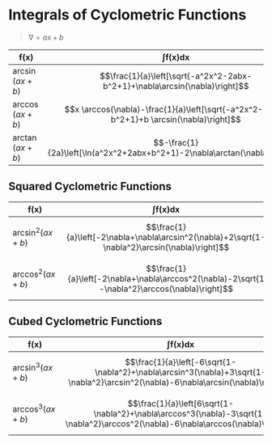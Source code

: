 # Integrals of Cyclometric Functions

> $\nabla = ax+b$

| $\boldsymbol{f(x)}$ | $\boldsymbol{\int f(x) dx}$ |
|--|--|
| $\arcsin(ax+b)$ | $$\frac{1}{a}\left[\sqrt{-a^2x^2-2abx-b^2+1}+\nabla\arcsin(\nabla)\right]$$ |
| $\arccos(ax+b)$ | $$x \arccos(\nabla)-\frac{1}{a}\left[\sqrt{-a^2x^2-2abx-b^2+1}+b \arcsin(\nabla)\right]$$ |
| $\arctan(ax+b)$ | $$-\frac{1}{2a}\left[\ln(a^2x^2+2abx+b^2+1)-2\nabla\arctan(\nabla)\right]$$ |

## Squared Cyclometric Functions

| $\boldsymbol{f(x)}$ | $\boldsymbol{\int f(x) dx}$ |
|--|--|
| $\arcsin^2(ax+b)$ | $$\frac{1}{a}\left[-2\nabla+\nabla\arcsin^2(\nabla)+2\sqrt{1-\nabla^2}\arcsin(\nabla)\right]$$ |
| $\arccos^2(ax+b)$ | $$\frac{1}{a}\left[-2\nabla+\nabla\arccos^2(\nabla)-2\sqrt{1-\nabla^2}\arccos(\nabla)\right]$$ |

## Cubed Cyclometric Functions

| $\boldsymbol{f(x)}$ | $\boldsymbol{\int f(x) dx}$ |
|--|--|
| $\arcsin^3(ax+b)$ | $$\frac{1}{a}\left[-6\sqrt{1-\nabla^2}+\nabla\arcsin^3(\nabla)+3\sqrt{1-\nabla^2}\arcsin^2(\nabla)-6\nabla\arcsin(\nabla)\right]$$ |
| $\arccos^3(ax+b)$ | $$\frac{1}{a}\left[6\sqrt{1-\nabla^2}+\nabla\arccos^3(\nabla)-3\sqrt{1-\nabla^2}\arccos^2(\nabla)-6\nabla\arccos(\nabla)\right]$$ |



